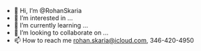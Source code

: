 - 👋 Hi, I’m @RohanSkaria
- 👀 I’m interested in ...
- 🌱 I’m currently learning ... 
- 💞️ I’m looking to collaborate on ...
- 📫 How to reach me rohan.skaria@icloud.com, 346-420-4950

<!---
RohanSkaria/RohanSkaria is a ✨ special ✨ repository because its `README.md` (this file) appears on your GitHub profile.
You can click the Preview link to take a look at your changes.
--->
